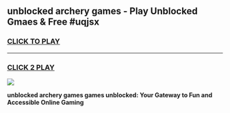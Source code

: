 
## unblocked archery games - Play Unblocked Gmaes & Free #uqjsx
<h3>
<a href="https://premium.freeplayer.one?title=unblocked_archery_games&ref=03M">CLICK TO PLAY</a></h3>
<hr>

<h3>
<a href="https://premium.freeplayer.one?title=unblocked_archery_games&ref=03M">CLICK 2 PLAY</a>
  
</h3>

<a href="https://premium.freeplayer.one?title=unblocked_archery_games&ref=03M"><img src="https://clearcache.store/games.png"></a>


**unblocked archery games games unblocked: Your Gateway to Fun and Accessible Online Gaming**

